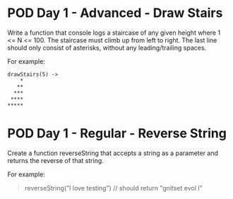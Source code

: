 # **POD Day 1 - Advanced - Draw Stairs**

Write a function that console logs a staircase of any given height where 1 <= N <= 100. The staircase must climb up from left to right. The last line should only consist of asterisks, without any leading/trailing spaces.  


For example:   

       

```
drawStairs(5) ->
    *
   **
  ***
 ****
*****
```


# POD Day 1 - Regular - Reverse String 

Create a function reverseString that accepts a string as a parameter and returns the reverse of that string.

For example: 

> reverseString("I love testing") // should return "gnitset evol I"